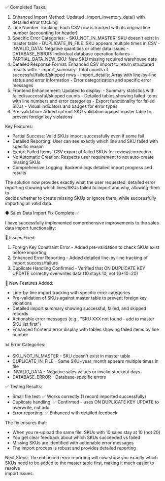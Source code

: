  ✅ Completed Tasks:

  1. Enhanced Import Method: Updated _import_inventory_data() with detailed error tracking
  2. Line Number Tracking: Each CSV row is tracked with its original line number (accounting for header)
  3. Specific Error Categories:
    - SKU_NOT_IN_MASTER: SKU doesn't exist in master table
    - DUPLICATE_IN_FILE: SKU appears multiple times in CSV
    - INVALID_DATA: Negative quantities or other data issues
    - DATABASE_ERROR: Individual database operation failures
    - PARTIAL_DATA_NEW_SKU: New SKU missing required warehouse data
  4. Detailed Response Format: Enhanced CSV import to return structured results with:
    - import_summary: Total counts of successful/failed/skipped rows
    - import_details: Array with line-by-line status and error information
    - Error categorization and specific error messages
  5. Frontend Enhancement: Updated to display:
    - Summary statistics with failed/successful/skipped counts
    - Detailed tables showing failed items with line numbers and error categories
    - Export functionality for failed SKUs
    - Visual indicators and badges for error types
  6. Pre-validation: Added upfront SKU validation against master table to prevent foreign key violations

  Key Features:

  - Partial Success: Valid SKUs import successfully even if some fail
  - Detailed Reporting: User can see exactly which line and SKU failed with specific reason
  - Export Failed Items: CSV export of failed SKUs for review/correction
  - No Automatic Creation: Respects user requirement to not auto-create missing SKUs
  - Comprehensive Logging: Backend logs detailed import progress and results

  The solution now provides exactly what the user requested: detailed error reporting showing which lines/SKUs failed to import and why, allowing them to        
  decide whether to create missing SKUs or ignore them, while successfully importing all valid data.

  ● Sales Data Import Fix Complete ✅

  I have successfully implemented comprehensive improvements to the sales data import functionality:

  🔧 Issues Fixed:

  1. Foreign Key Constraint Error - Added pre-validation to check SKUs exist before importing       
  2. Enhanced Error Reporting - Added detailed line-by-line tracking of import success/failure      
  3. Duplicate Handling Confirmed - Verified that ON DUPLICATE KEY UPDATE correctly overwrites data (10 stays 10, not 10+10=20)

  🚀 New Features Added:

  - Line-by-line import tracking with specific error categories
  - Pre-validation of SKUs against master table to prevent foreign key violations
  - Detailed import summary showing successful, failed, and skipped records
  - Actionable error messages (e.g., "SKU XXX not found - add to master SKU list first")
  - Enhanced frontend error display with tables showing failed items by line number

  📊 Error Categories:

  - SKU_NOT_IN_MASTER - SKU doesn't exist in master table
  - DUPLICATE_IN_FILE - Same SKU+year_month appears multiple times in file
  - INVALID_DATA - Negative sales values or invalid stockout days
  - DATABASE_ERROR - Database-specific errors

  ✅ Testing Results:

  - Small file test: ✅ Works correctly (1 record imported successfully)
  - Duplicate handling: ✅ Confirmed - uses ON DUPLICATE KEY UPDATE to overwrite, not add
  - Error reporting: ✅ Enhanced with detailed feedback

  The fix ensures that:
  - When you re-upload the same file, SKUs with 10 sales stay at 10 (not 20)
  - You get clear feedback about which SKUs succeeded vs failed
  - Missing SKUs are identified with actionable error messages
  - The import process is robust and provides detailed reporting

  Next Steps: The enhanced error reporting will now show you exactly which SKUs need to be added to the master table first, making it much easier to resolve     
  import issues.